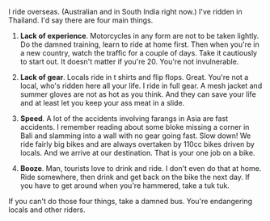 I ride overseas. (Australian and in South India right now.) I've ridden in Thailand. I'd say there are four main things.

1. **Lack of experience**. Motorcycles in any form are not to be taken lightly. Do the damned training, learn to ride at home first. Then when you're in a new country, watch the traffic for a couple of days. Take it cautiously to start out. It doesn't matter if you're 20. You're not invulnerable.


2. **Lack of gear**. Locals ride in t shirts and flip flops. Great. You're not a local, who's ridden here all your life. I ride in full gear. A mesh jacket and summer gloves are not as hot as you think. And they can save your life and at least let you keep your ass meat in a slide. 


3. **Speed**. A lot of the accidents involving farangs in Asia are fast accidents. I remember reading about some bloke missing a corner in Bali and slamming into a wall with no gear going fast. Slow down! We ride fairly big bikes and are always overtaken by 110cc bikes driven by locals. And we arrive at our destination. That is your one job on a bike. 


4. **Booze**. Man, tourists love to drink and ride. I don't even do that at home. Ride somewhere, then drink and get back on the bike the next day. If you have to get around when you're hammered, take a tuk tuk.

If you can't do those four things, take a damned bus. You're endangering locals and other riders.
